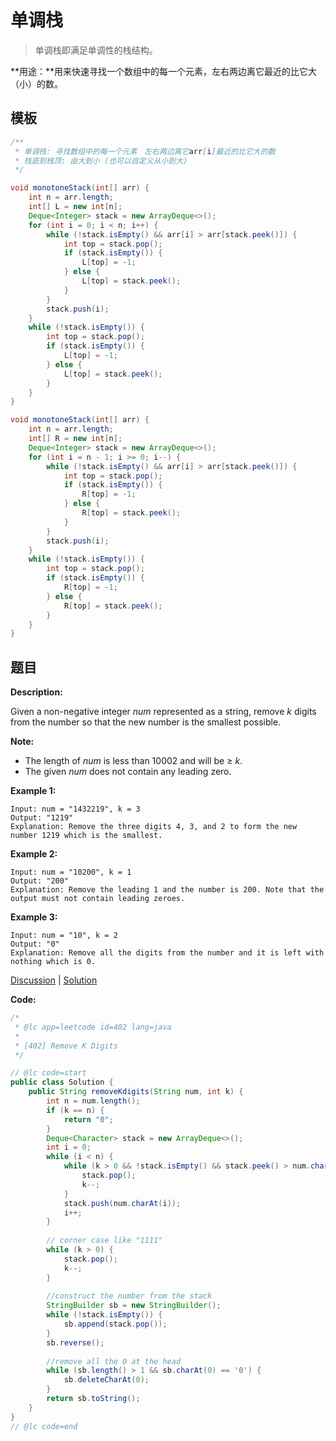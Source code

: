 # 单调栈

> 单调栈即满足单调性的栈结构。

**用途：**用来快速寻找一个数组中的每一个元素，左右两边离它最近的比它大（小）的数。

## 模板

```java
/**
 * 单调栈: 寻找数组中的每一个元素　左右两边离它arr[i]最近的比它大的数
 * 栈底到栈顶: 由大到小 (也可以自定义从小到大)
 */

void monotoneStack(int[] arr) {
    int n = arr.length;
    int[] L = new int[n];
    Deque<Integer> stack = new ArrayDeque<>();
    for (int i = 0; i < n; i++) {
        while (!stack.isEmpty() && arr[i] > arr[stack.peek()]) {
            int top = stack.pop();
            if (stack.isEmpty()) {
                L[top] = -1;
            } else {
                L[top] = stack.peek();
            }
        }
        stack.push(i);
    }
    while (!stack.isEmpty()) {
        int top = stack.pop();
        if (stack.isEmpty()) {
            L[top] = -1;
        } else {
            L[top] = stack.peek();
        }
    }
}

void monotoneStack(int[] arr) {
    int n = arr.length;
    int[] R = new int[n];
    Deque<Integer> stack = new ArrayDeque<>();
    for (int i = n - 1; i >= 0; i--) {
        while (!stack.isEmpty() && arr[i] > arr[stack.peek()]) {
            int top = stack.pop();
            if (stack.isEmpty()) {
                R[top] = -1;
            } else {
                R[top] = stack.peek();
            }
        }
        stack.push(i);
    }
    while (!stack.isEmpty()) {
        int top = stack.pop();
        if (stack.isEmpty()) {
            R[top] = -1;
        } else {
            R[top] = stack.peek();
        }
    }
}
```

## 题目

**Description:**

Given a non-negative integer *num* represented as a string, remove *k* digits from the number so that the new number is the smallest possible.

**Note:**

- The length of *num* is less than 10002 and will be ≥ *k*.
- The given *num* does not contain any leading zero.

**Example 1:**

```
Input: num = "1432219", k = 3
Output: "1219"
Explanation: Remove the three digits 4, 3, and 2 to form the new number 1219 which is the smallest.
```

**Example 2:**

```
Input: num = "10200", k = 1
Output: "200"
Explanation: Remove the leading 1 and the number is 200. Note that the output must not contain leading zeroes.
```

**Example 3:**

```
Input: num = "10", k = 2
Output: "0"
Explanation: Remove all the digits from the number and it is left with nothing which is 0.
```

[Discussion](https://leetcode.com/problems/remove-k-digits/discuss/?currentPage=1&orderBy=most_votes&query=) | [Solution](https://leetcode.com/problems/remove-k-digits/solution/)

**Code:**

```java
/*
 * @lc app=leetcode id=402 lang=java
 *
 * [402] Remove K Digits
 */

// @lc code=start
public class Solution {
    public String removeKdigits(String num, int k) {
        int n = num.length();
        if (k == n) {
            return "0";            
        }        
        Deque<Character> stack = new ArrayDeque<>();
        int i = 0;
        while (i < n) {
            while (k > 0 && !stack.isEmpty() && stack.peek() > num.charAt(i)) {
                stack.pop();
                k--;
            }
            stack.push(num.charAt(i));
            i++;
        }
        
        // corner case like "1111"
        while (k > 0) {
            stack.pop();
            k--;            
        }
        
        //construct the number from the stack
        StringBuilder sb = new StringBuilder();
        while (!stack.isEmpty()) {
            sb.append(stack.pop());
        }
        sb.reverse();
        
        //remove all the 0 at the head
        while (sb.length() > 1 && sb.charAt(0) == '0') {
            sb.deleteCharAt(0);
        }
        return sb.toString();
    }
}
// @lc code=end
```

